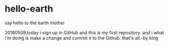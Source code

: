 # hello-earth
say hello to the earth mother

20160509,today i sign up in GitHub and this is my first repository. and i what i'm doing is make a change and commit it to the Github. that's all.-by king
